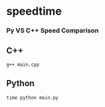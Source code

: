 # speedtime
### Py VS C++ Speed Comparison
## C++ 
```
g++ main.cpp
```
## Python
```
time python main.py
```

